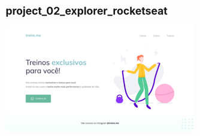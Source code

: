 # project_02_explorer_rocketseat
![Project02.1](https://github.com/Felipevhm/html-css-js-react-node/blob/main/Project_02.1_homePage_(rocketseatExplorerProject)/preview/project_02_preview.jpg)
